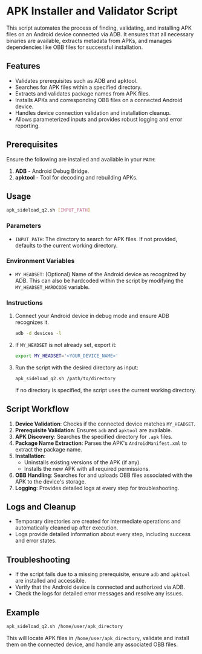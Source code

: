 # APK Installer and Validator Script

This script automates the process of finding, validating, and installing APK files on an Android device connected via ADB. It ensures that all necessary binaries are available, extracts metadata from APKs, and manages dependencies like OBB files for successful installation.

## Features

- Validates prerequisites such as ADB and apktool.
- Searches for APK files within a specified directory.
- Extracts and validates package names from APK files.
- Installs APKs and corresponding OBB files on a connected Android device.
- Handles device connection validation and installation cleanup.
- Allows parameterized inputs and provides robust logging and error reporting.

## Prerequisites

Ensure the following are installed and available in your `PATH`:

1. **ADB** - Android Debug Bridge.
2. **apktool** - Tool for decoding and rebuilding APKs.

## Usage

```sh
apk_sideload_q2.sh [INPUT_PATH]
```

### Parameters

- `INPUT_PATH`: The directory to search for APK files. If not provided, defaults to the current working directory.

### Environment Variables

- `MY_HEADSET`: (Optional) Name of the Android device as recognized by ADB. This can also be hardcoded within the script by modifying the `MY_HEADSET_HARDCODE` variable.

### Instructions

1. Connect your Android device in debug mode and ensure ADB recognizes it.
   ```sh
   adb -d devices -l
   ```
2. If `MY_HEADSET` is not already set, export it:
   ```sh
   export MY_HEADSET='<YOUR_DEVICE_NAME>'
   ```
3. Run the script with the desired directory as input:
   ```sh
   apk_sideload_q2.sh /path/to/directory
   ```
   If no directory is specified, the script uses the current working directory.

## Script Workflow

1. **Device Validation**: Checks if the connected device matches `MY_HEADSET`.
2. **Prerequisite Validation**: Ensures `adb` and `apktool` are available.
3. **APK Discovery**: Searches the specified directory for `.apk` files.
4. **Package Name Extraction**: Parses the APK's `AndroidManifest.xml` to extract the package name.
5. **Installation**:
   - Uninstalls existing versions of the APK (if any).
   - Installs the new APK with all required permissions.
6. **OBB Handling**: Searches for and uploads OBB files associated with the APK to the device's storage.
7. **Logging**: Provides detailed logs at every step for troubleshooting.

## Logs and Cleanup

- Temporary directories are created for intermediate operations and automatically cleaned up after execution.
- Logs provide detailed information about every step, including success and error states.

## Troubleshooting

- If the script fails due to a missing prerequisite, ensure `adb` and `apktool` are installed and accessible.
- Verify that the Android device is connected and authorized via ADB.
- Check the logs for detailed error messages and resolve any issues.

## Example

```sh
apk_sideload_q2.sh /home/user/apk_directory
```

This will locate APK files in `/home/user/apk_directory`, validate and install them on the connected device, and handle any associated OBB files.

